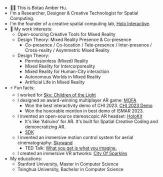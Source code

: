 
- 👨‍🦱 This is Botao Amber Hu.
- I'm a Researcher, Designer & Creative Technologist for Spatial Computing.
- I'm the founder of a creative spatial computing lab, [Holo Interactive](https://github.com/holoi). 
- 🔭 My work interests:
  - Open-sourcing Creative Tools for Mixed Reality 
  - Design Theory: Mixed Reality Presence & Co-presence
    - Co-presence / Co-location / Tele-presence / Inter-presence / Cross-reality / Asymmetric Mixed Reality
  - Design Theory:
    - Permissionless (Mixed) Reality
    - Mixed Reality for Intercorporeality
    - Mixed Reality for Human-City interaction
    - Autonomous Worlds in Mixed Reality
    - Artificial Life in Mixed Reality
- ⚡ Fun facts: 
  - I worked for [Sky: Children of the Light](https://apps.apple.com/us/app/sky-children-of-the-light/id1462117269)
  - I designed an award-winning multiplayer AR game: [MOFA](https://mofa.ar)
    - Won the best interactivity demo of CHI 2023. [CHI 2023 Demo](https://dl.acm.org/doi/abs/10.1145/3544549.3583935)
    - Won the honorable mention in best demo of ISMAR 2023.
  - I invented an open-source stereoscopic AR headset: [HoloKit](https://holokit.io)
    - It's like 'Adruino' for AR. It's built for Spatial Creative Coding and demoncratizing AR.
    - [SDK](https://github.com/holoi/holokit-unity-sdk)
  - I invented an immersive motion control system for aerial cinematography: [Skywand](https://skywand.com)
    - TED Talk: [What you get is what you imagine.](https://www.youtube.com/watch?v=gR5L72EYjrA)
  - I created an immersive VR artworks: [City Of Sparkles](https://cityofsparkles.art)
- My educations:
  - Stanford University, Master in Computer Science
  - Tsinghua University, Bachelor in Computer Science

